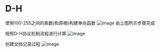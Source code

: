 # D-H

使用100-255之间的素数(和原根)构建单向函数
![image](https://github.com/user-attachments/assets/47a99ba7-3536-4698-9824-8ae377bdaf44)
由上图所示步骤完成


按照D-H协议机制流程进行计算
![image](https://github.com/user-attachments/assets/ef468c95-cd55-4f04-ae61-1171835b77b6)


创建文档记录过程
![image](https://github.com/user-attachments/assets/878c1185-e7a3-4e2f-8a67-dafd0e13a1b8)

